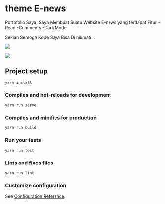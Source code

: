 # theme E-news

Portofolio Saya, Saya Membuat Suatu Website E-news yang terdapat Fitur 
-Read
-Comments
-Dark Mode 

Sekian Semoga Kode Saya Bisa Di nikmati .. 

<p><img src="https://lh3.googleusercontent.com/1v5kjzvvKenrq3966G_UyGEBK5JWPRrhnm-Iv95gje1-v2AXEdh-Fe782Kw5GMDk4EemJlnA_S5JUh61AfsoNP-C4QEqofqIJM98Pa3vCuApvLZh7bsXEnxWNzCUEDDgFyctNjlh9FFNOhXbDYu2CJ608JWj8k5CD_P4zMrWS6Vb-FHCXkUqeLR6Q1zAGSZXbzahE0PmMziId9qm5X9KCDJUrDXYyrCtlXyfRhLv4FnrTsxTZbocuT2yr-Pugh2ib95Dy2jT5wI3txXgb0GZbEex_pbxN1deE4dknPEPjOuODnc_iiv7qJWug6iOEszdv4lzV7W2gKix19un0NPrwfSkqONYrxHUYBzoHN4YPYzhVijKTBa_eo_1Fdu8BamLRANnjl3MrcE_doOAf3fV6K6tEJeQNOgRGvciPJwuNTxsyY4U9A3PaifN58fXcu-4CogRa3pkmjh5jI2Rlf6KzWtPlPL4pl_fFINDrsCf1X4XnMKZXA3gwMHywz5GnVy3o-uPC9eWHADwsMzI8pOpXUKIpKX1m7VPGKz-pXDi4SBTH-H1tw3hUP-IoI4cVAXd-wlROYrsPrvW_tUONf_Sr2xHXR8379aoEmuI8oTO-Xccwe6GfTggP1V3DJaYt5kZ6M6ijm7n_UhWL_uX49UwZCRyceAoJa3nTBrqtLXlNvGn0OH4KSOtTEE1GomXKFdSEaAbeRZ0V9o2_xaC3A25a_9T=w299-h625-no?authuser=0"></img></p>
<p><img src="https://lh3.googleusercontent.com/69zDGX5lznZCiJT5PmVz2Vc-Q9rPUEO0LYDWPHPvF-5QTOsmCLZ-Q3cYNWdo5_szGPtKxuAusxwJQ1WW0Ek-tcVpKP942sjdqK2X9B3A8V0sRoRz-u2VrMyfUPbb5fOucKSEU_p1q2RzhcmjidOggkSnvWSkNkl3Qq3IbKqtbylDwng7Hzq1PDHTC8WNtfEHDsvwkWGh0Fu6GgTqgdo_V-K77pQ7guZNYXjyqLO72aQ3B2QR-xXC8OQRUG8kgatUqf4N8QLez5VXcn6LlOGgvbFnEUGKRQT2Hoi3-LMHndS8UxDdiBa5AwKkAILQ-CchwFu765Rp08Ale9gHUQdzV1SwdLntNd6AnJUAHIBcYQApXDIaMIZlMBu2PG8kyvKcq6Yht1VpvFzlhIR2d1Zs9sx6o01DkjT_PKVzLpQgDiCGAsNLKdlhirhAtH1vy6jI8G6N8J7oC56-Or1ojGjl1Vqk9VouLV6QiUgmAFI8lZKWfAfmlJKGZxC10O_7PHAKau4YGHMPKwVaW0bf7oTUaytg8X-vGWT1us6I48XJPOOwk4old8Qa2qiD3_9BkyBhrE2fUXsErNVkwhO8-r9XGKzBx6sC7ftfAIuvsbZ5iVyBnNZxP17sAKa3XG-F5GuJbqUsJ5E-6JpWUSQtp3IsoABpdvyPz06VIgFq4KAgxCG_g6iCA4Rk0tJz1hs2Sa_s_8lhwYs1EG_mqQKXd3zOnUaj=w309-h568-no?authuser=0"></img></p>



## Project setup
```
yarn install
```

### Compiles and hot-reloads for development
```
yarn run serve
```

### Compiles and minifies for production
```
yarn run build
```

### Run your tests
```
yarn run test
```

### Lints and fixes files
```
yarn run lint
```

### Customize configuration
See [Configuration Reference](https://cli.vuejs.org/config/).
